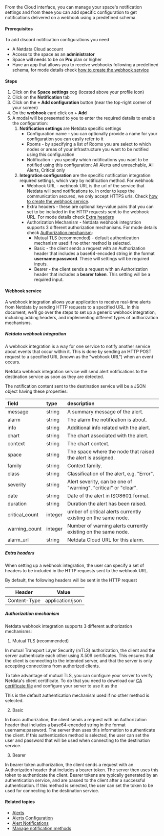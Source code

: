 <!--
title: "Add webhook notification configuration"
sidebar_label: "Add webhook notification configuration"
custom_edit_url: "https://github.com/netdata/netdata/blob/master/docs/cloud/alerts-notifications/add-webhook-notification-configuration.md"
sidebar_position: "1"
learn_status: "Published"
learn_topic_type: "Tasks"
learn_rel_path: "Operations/Alerts"
learn_docs_purpose: "Instructions on how to add notification configuration for webhook"
-->

From the Cloud interface, you can manage your space's notification settings and from these you can add specific configuration to get notifications delivered on a webhook using a predefined schema.

#### Prerequisites

To add discord notification configurations you need

- A Netdata Cloud account
- Access to the space as an **administrator**
- Space will needs to be on **Pro** plan or higher
- Have an app that allows you to receive webhooks following a predefined schema, for mode details check [how to create the webhook service](#webhook-service)

#### Steps

1. Click on the **Space settings** cog (located above your profile icon)
1. Click on the **Notification** tab
1. Click on the **+ Add configuration** button (near the top-right corner of your screen)
1. On the **webhook** card click on **+ Add**
1. A modal will be presented to you to enter the required details to enable the configuration:
   1. **Notification settings** are Netdata specific settings
      - Configuration name - you can optionally provide a name for your configuration  you can easily refer to it
      - Rooms - by specifying a list of Rooms you are select to which nodes or areas of your infrastructure you want to be notified using this configuration
      - Notification - you specify which notifications you want to be notified using this configuration: All Alerts and unreachable, All Alerts, Critical only
   1. **Integration configuration** are the specific notification integration required settings, which vary by notification method. For webhook:
      - Webhook URL - webhook URL is the url of the service that Netdata will send notifications to. In order to keep the communication secured, we only accept HTTPS urls. Check [how to create the webhook service](#webhook-service).
      - Extra headers - these are optional key-value pairs that you can set to be included in the HTTP requests sent to the webhook URL. For mode details check [Extra headers](#extra-headers)
      - Authorization Mechanism - Netdata webhook integration supports 3 different authorization mechanisms. For mode details check [Authorization mechanism](#authorization-mechanism):
         - Mutual TLS (recommended) - default authentication mechanism used if no other method is selected.
         - Basic - the client sends a request with an Authorization header that includes a base64-encoded string in the format **username:password**. These will settings will be required inputs.
         - Bearer - the client sends a request with an Authorization header that includes a **bearer token**. This setting will be a required input.

#### Webhook service

A webhook integration allows your application to receive real-time alerts from Netdata by sending HTTP requests to a specified URL. In this document, we'll go over the steps to set up a generic webhook integration, including adding headers, and implementing different types of authorization mechanisms.

##### Netdata webhook integration

A webhook integration is a way for one service to notify another service about events that occur within it. This is done by sending an HTTP POST request to a specified URL (known as the "webhook URL") when an event occurs.

Netdata webhook integration service will send alert notifications to the destination service as soon as they are detected.

The notification content sent to the destination service will be a JSON object having these properties:

| field   | type   | description |
| :--     | :--    | :--         |
| message | string | A summary message of the alert. |
| alarm | string | The alarm the notification is about. |
| info | string | Additional info related with the alert. |
| chart | string | The chart associated with the alert. |
| context | string | The chart context. |
| space | string | The space where the node that raised the alert is assigned. |
| family | string | Context family. |
| class | string | Classification of the alert, e.g. "Error". |
| severity | string | Alert severity, can be one of "warning", "critical" or "clear". |
| date | string | Date of the alert in ISO8601 format. |
| duration | string |  Duration the alert has been raised. |
| critical_count | integer | umber of critical alerts currently existing on the same node. |
| warning_count | integer | Number of warning alerts currently existing on the same node. |
| alarm_url | string | Netdata Cloud URL for this alarm. |

##### Extra headers

When setting up a webhook integration, the user can specify a set of headers to be included in the HTTP requests sent to the webhook URL.

By default, the following headers will be sent in the HTTP request

|            **Header**            | **Value**                 |
|:-------------------------------:|-----------------------------|
|     Content-Type             | application/json        |

##### Authorization mechanism

Netdata webhook integration supports 3 different authorization mechanisms:

1. Mutual TLS (recommended)

In mutual Transport Layer Security (mTLS) authorization, the client and the server authenticate each other using X.509 certificates. This ensures that the client is connecting to the intended server, and that the server is only accepting connections from authorized clients.

To take advantage of mutual TLS, you can configure your server to verify Netdata's client certificate. To do that you need to download our [CA certificate file](http://localhost) and configure your server to use it as the

This is the default authentication mechanism used if no other method is selected.

2. Basic

In basic authorization, the client sends a request with an Authorization header that includes a base64-encoded string in the format username:password. The server then uses this information to authenticate the client. If this authentication method is selected, the user can set the user and password that will be used when connecting to the destination service.

3. Bearer

In bearer token authorization, the client sends a request with an Authorization header that includes a bearer token. The server then uses this token to authenticate the client. Bearer tokens are typically generated by an authentication service, and are passed to the client after a successful authentication. If this method is selected, the user can set the token to be used for connecting to the destination service.

#### Related topics

- [Alerts](https://github.com/netdata/netdata/blob/master/docs/concepts/health-monitoring/alerts.md)
- [Alerts Configuration](https://github.com/netdata/netdata/blob/master/health/README.md)
- [Alert Notifications](https://github.com/netdata/netdata/blob/master/docs/cloud/alerts-notifications/notifications.md)
- [Manage notification methods](https://github.com/netdata/netdata/blob/master/docs/cloud/alerts-notifications/manage-notification-methods.md)

